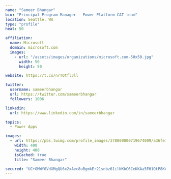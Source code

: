 ```yaml
---
name: "Sameer Bhangar"
bio: "Principal Program Manager - Power Platform CAT team"
location: Seattle, WA
type: "profile"
heat: 50

affiliation:
  name: Microsoft
  domain: microsoft.com
  images:
    - url: "/assets/images/organizations/microsoft.com-50x50.jpg"
      width: 50
      height: 50

website: https://t.co/nrTQtfl3ll

twitter:
  username: sameerbhangar
  url: https://twitter.com/sameerbhangar
  followers: 1006

linkedin:
  url: https://www.linkedin.com/in/sameerbhangar

topics:
  - Power Apps

images:
  - url: https://pbs.twimg.com/profile_images/378800000719674009/a36fe7ddfab1778b76e5793772e43798_400x400.jpeg
    width: 400
    height: 400
    isCached: true
    title: "Sameer Bhangar"

secured: "UC+GMWY0VdXMgQU6x2xAec8uBgmkEr21snbz61ilNKbC6CeKKAa5FH1QtP8KcNPnF19vS0r0ET1NmMVdthNGNfEBEQ6TrywPzAFX1OqTqRrRmEKKmnmuUpwtFat3TvfjzTYu0bZs4JZNMuyRN3jCnOe0ISu7LzGsvB5h74buVG7QktPolsa/O8uMrPMxwDHuFmCE/pmJKgiDEQCUVIEdWR7XjFRFNeiWFK6Y4CahNTeslKTKdmBzM05gi6bWPcx9Imoqqqt8vclB+FPEbhIp+8JhE3uuspCecSKJDBzeab17+ILxsAyXPPcHb5WhYu0AJr+Vx1BQlOY5qNy3pN0Cte0WKuNMhyRnzLoJDROq3TU/hQxEonM4GnG8hSj2d6T2FXLsJ51iKvWl5GwEnbcppYboAMORuU3k8Qxaze5WXF4=;xqvgtshSteD9PU8T+NFPQw=="
---
```


